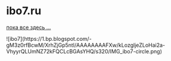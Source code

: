 # ibo7.ru 

[пока все здесь …](docs/PointOfEntry.html)

<span style="margin-top: 50px">
</span>
![ibo7](https://1.bp.blogspot.com/-gM3z0rfBcwM/XrhZjGp5ntI/AAAAAAAAFXw/kLozgljeZLoHai2a-VhyyrQLUmNZ72kFQCLcBGAsYHQ/s320/IMG_ibo7-circle.png)

